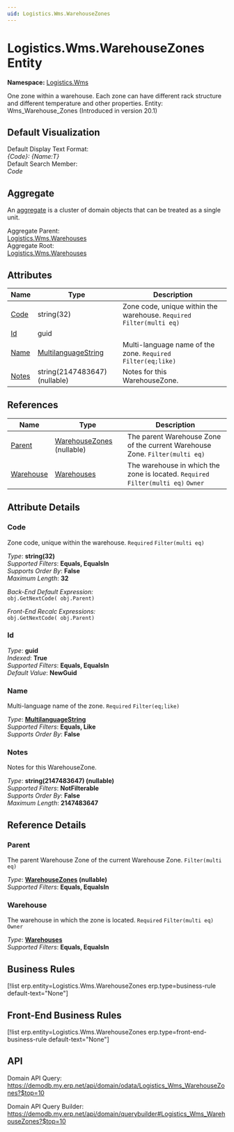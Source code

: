 ```yaml
---
uid: Logistics.Wms.WarehouseZones
---
```

# Logistics.Wms.WarehouseZones Entity

**Namespace:** [Logistics.Wms](Logistics.Wms.md)  

One zone within a warehouse. Each zone can have different rack structure and different temperature and other properties. Entity: Wms_Warehouse_Zones (Introduced in version 20.1)

## Default Visualization
Default Display Text Format:  
_{Code}: {Name:T}_  
Default Search Member:  
_Code_  

## Aggregate
An [aggregate](https://docs.erp.net/tech/advanced/concepts/aggregates.html) is a cluster of domain objects that can be treated as a single unit.  

Aggregate Parent:  
[Logistics.Wms.Warehouses](Logistics.Wms.Warehouses.md)  
Aggregate Root:  
[Logistics.Wms.Warehouses](Logistics.Wms.Warehouses.md)  

## Attributes

| Name | Type | Description |
| ---- | ---- | --- |
| [Code](Logistics.Wms.WarehouseZones.md#code) | string(32) | Zone code, unique within the warehouse. `Required` `Filter(multi eq)` 
| [Id](Logistics.Wms.WarehouseZones.md#id) | guid |  
| [Name](Logistics.Wms.WarehouseZones.md#name) | [MultilanguageString](../data-types.md#multilanguagestring) | Multi-language name of the zone. `Required` `Filter(eq;like)` 
| [Notes](Logistics.Wms.WarehouseZones.md#notes) | string(2147483647) (nullable) | Notes for this WarehouseZone. 

## References

| Name | Type | Description |
| ---- | ---- | --- |
| [Parent](Logistics.Wms.WarehouseZones.md#parent) | [WarehouseZones](Logistics.Wms.WarehouseZones.md) (nullable) | The parent Warehouse Zone of the current Warehouse Zone. `Filter(multi eq)` |
| [Warehouse](Logistics.Wms.WarehouseZones.md#warehouse) | [Warehouses](Logistics.Wms.Warehouses.md) | The warehouse in which the zone is located. `Required` `Filter(multi eq)` `Owner` |


## Attribute Details

### Code

Zone code, unique within the warehouse. `Required` `Filter(multi eq)`

_Type_: **string(32)**  
_Supported Filters_: **Equals, EqualsIn**  
_Supports Order By_: **False**  
_Maximum Length_: **32**  

_Back-End Default Expression:_  
`obj.GetNextCode( obj.Parent)`

_Front-End Recalc Expressions:_  
`obj.GetNextCode( obj.Parent)`
### Id

_Type_: **guid**  
_Indexed_: **True**  
_Supported Filters_: **Equals, EqualsIn**  
_Default Value_: **NewGuid**  

### Name

Multi-language name of the zone. `Required` `Filter(eq;like)`

_Type_: **[MultilanguageString](../data-types.md#multilanguagestring)**  
_Supported Filters_: **Equals, Like**  
_Supports Order By_: **False**  

### Notes

Notes for this WarehouseZone.

_Type_: **string(2147483647) (nullable)**  
_Supported Filters_: **NotFilterable**  
_Supports Order By_: **False**  
_Maximum Length_: **2147483647**  


## Reference Details

### Parent

The parent Warehouse Zone of the current Warehouse Zone. `Filter(multi eq)`

_Type_: **[WarehouseZones](Logistics.Wms.WarehouseZones.md) (nullable)**  
_Supported Filters_: **Equals, EqualsIn**  

### Warehouse

The warehouse in which the zone is located. `Required` `Filter(multi eq)` `Owner`

_Type_: **[Warehouses](Logistics.Wms.Warehouses.md)**  
_Supported Filters_: **Equals, EqualsIn**  



## Business Rules

[!list erp.entity=Logistics.Wms.WarehouseZones erp.type=business-rule default-text="None"]

## Front-End Business Rules

[!list erp.entity=Logistics.Wms.WarehouseZones erp.type=front-end-business-rule default-text="None"]

## API

Domain API Query:
<https://demodb.my.erp.net/api/domain/odata/Logistics_Wms_WarehouseZones?$top=10>

Domain API Query Builder:
<https://demodb.my.erp.net/api/domain/querybuilder#Logistics_Wms_WarehouseZones?$top=10>

